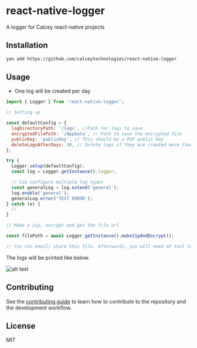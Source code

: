 # react-native-logger

A logger for Calcey react-native projects

## Installation

```sh
yan add https://github.com/calceytechnologies/react-native-logger
```

## Usage

- One log will be created per day

```js
import { Logger } from 'react-native-logger';

// Setting up

const defaultConfig = {
  logDirectoryPath: '/logs', //Path for logs to save
  encryptedFilePath: '/AppData', // Path to save the encrypted file
  publicKey: 'publicKey', // This should be a PGP public key
  deleteLogsAfterDays: 30, // Delete logs if they are created more than 30 days ago
};

try {
  Logger.setup(defaultConfig);
  const log = Logger.getInstance().logger;

  // Can configure multiple log types
  const generalLog = log.extend('general');
  log.enable('general');
  generalLog.error('TEST ERROR');
} catch (e) {
  //
}

// Make a zip, encrypt and get the file url

const filePath = await Logger.getInstance().makeZipAndEncrypt();

// You can email/ share this file. Afterwards, you will need at tool to decrypt the file such as https://pgptool.github.io/ (For testing purposes, use they key given)
```
The logs will be printed like below.

![alt text](https://ibb.co/hW4v8Yv)

## Contributing

See the [contributing guide](CONTRIBUTING.md) to learn how to contribute to the repository and the development workflow.

## License

MIT

